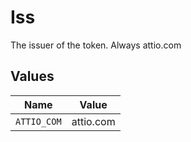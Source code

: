 # Iss

The issuer of the token. Always attio.com


## Values

| Name        | Value       |
| ----------- | ----------- |
| `ATTIO_COM` | attio.com   |